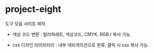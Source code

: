 # project-eight

도구 모음 사이트 제작.

- 색상 코드 변환 : 컬러파레트, 색상코드, CMYK, RGB / 복사 가능.

- css 디자인 라이브러리 : 내부 네비게이션으로 분류, 클릭 시 css 복사 가능.
